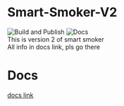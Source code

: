 # Smart-Smoker-V2
![Build and Publish](https://github.com/benjr70/Smart-Smoker-V2/actions/workflows/install.yml/badge.svg) ![Docs](https://github.com/benjr70/Smart-Smoker-V2/actions/workflows/docs.yml/badge.svg)<br>
This is version 2 of smart smoker <br>
All info in docs link, pls go there

# Docs 
[docs link](https://benjr70.github.io/Smart-Smoker-V2/)
